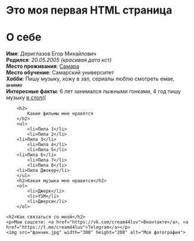 <!DOCTYPE html>
<html lang="ru">
<head>
    <meta charset="UTF-8" />
    <title>Лабораторная работа 1</title>
</head>
<body>
    <h1>
        Это моя первая HTML страница
    </h1>
    <h1>
        О себе
    </h1>
    <p>
        <b>Имя</b>: Дериглазов Егор Михайлович <br />
        <b>Родился</b>: <i>20.05.2005 (красивая дата кст)</i> <br />
        <b>Место проживания</b>: <u>Самара</u> <br />
        <b>Место обучение</b>: Самарский университет <br />
        <b>Хобби</b>: Пишу музыку, хожу в зал, сериалы люблю смотреть емае, <del>аниме</del> <br />
        <b>Интересные факты</b>: 6 лет занимался лыжными гонками, 4 год пишу музыку <u>в стол((</u> <br />
    </p>

        <h2>
            Какие фильмы мне нравятся
        </h2>
        <ul>
            <li>Пила 1</li>
            <li>Пила 2</li>
	    <li>Пила 3</li>
            <li>Пила 4</li>
            <li>Пила 5</li>
	    <li>Пила 6</li>
            <li>Пила 7</li>
            <li>Пила 8</li>
	    <li>Пила Джокер</li>
        </ul>
        <h2>Какая музыка мне нравится</h2>
        <ol>
            <li>Джерк</li>
            <li>YSM</li>
            <li>Джерси</li>
        </ol>

    <h2>Как связаться со мной</h2>
    <p>Мои соцсети: <a href="https://vk.com/cream44luv">Вконтакте</a>, <a href="https://t.me/cream44luv">Telegram</a></p>
    <img src="фанчик.jpg" width="300" height="200" alt="Моя фотография">
    
</body>
</html>
